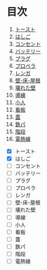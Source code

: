 # 目次

1. [トースト](./トースト.md)
2. [はしご](./はしご.md)
3. [コンセント](./コンセント.md)
4. [バッテリー](./バッテリー.md)
5. [プラグ](./プラグ.md)
6. [プロペラ](./プロペラ.md)
7. [レンガ](./レンガ.md)
8. [壁-床-屋根](./壁-床-屋根.md)
9. [壊れた壁](./壊れた壁.md)
10. [導線](./導線.md)
11. [小人](./小人.md)
12. [看板](./看板.md)
13. [蓋](./蓋.md)
14. [鉄パ](./鉄パ.md)
15. [階段](./階段.md)
16. [電熱線](./電熱線.md)

- [x] トースト
- [x] はしご
- [ ] コンセント
- [ ] バッテリー
- [ ] プラグ
- [ ] プロペラ
- [ ] レンガ
- [ ] 壁-床-屋根
- [ ] 壊れた壁
- [ ] 導線
- [ ] 小人
- [ ] 看板
- [ ] 蓋
- [ ] 鉄パ
- [ ] 階段
- [ ] 電熱線